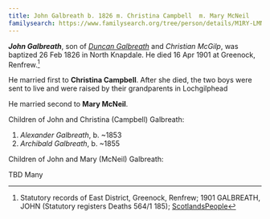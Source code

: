 ```yaml
---
title: John Galbreath b. 1826 m. Christina Campbell  m. Mary McNeil
familysearch: https://www.familysearch.org/tree/person/details/M1RY-LMN
---
```

***John Galbreath***, son of *[Duncan Galbreath](galbreath-duncan-1793-mcgilp.md)* and *Christian McGilp*,
was baptized 26 Feb 1826 in North Knapdale. He died 16 Apr 1901 at Greenock, Renfrew.[^death]

He married first to  **Christina Campbell**. After she died, the two boys were sent to live and were raised by their grandparents in Lochgilphead

He married second to **Mary McNeil**.

Children of John and Christina (Campbell) Galbreath:

1. *Alexander Galbreath*, b. ~1853
2. *Archibald Galbreath*, b. ~1855

Children of John and Mary (McNeil) Galbreath:

TBD Many

[^death]: Statutory records of East District, Greenock, Renfrew; 1901 GALBREATH, JOHN (Statutory registers Deaths 564/1 185); [ScotlandsPeople](https://www.scotlandspeople.gov.uk/view-image/nrs_stat_deaths/5357915)
